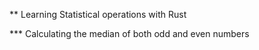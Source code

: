 ** Learning Statistical operations with Rust

*** Calculating the median of both odd and even numbers
